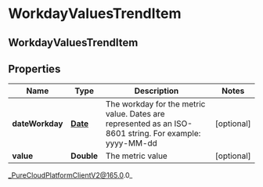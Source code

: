 # WorkdayValuesTrendItem

## WorkdayValuesTrendItem

## Properties

|Name | Type | Description | Notes|
|------------ | ------------- | ------------- | -------------|
| **dateWorkday** | [**Date**](Date) | The workday for the metric value. Dates are represented as an ISO-8601 string. For example: yyyy-MM-dd | [optional] |
| **value** | **Double** | The metric value | [optional] |



_PureCloudPlatformClientV2@165.0.0_
